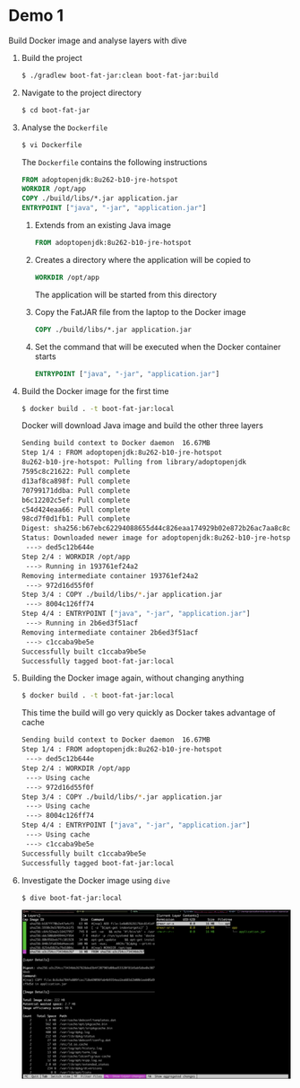 # Demo 1

Build Docker image and analyse layers with dive

1. Build the project

   ```bash
   $ ./gradlew boot-fat-jar:clean boot-fat-jar:build
   ```

1. Navigate to the project directory

   ```bash
   $ cd boot-fat-jar
   ```

1. Analyse the `Dockerfile`

   ```bash
   $ vi Dockerfile
   ```

   The `Dockerfile` contains the following instructions

   ```dockerfile
   FROM adoptopenjdk:8u262-b10-jre-hotspot
   WORKDIR /opt/app
   COPY ./build/libs/*.jar application.jar
   ENTRYPOINT ["java", "-jar", "application.jar"]
   ```

   1. Extends from an existing Java image

      ```dockerfile
      FROM adoptopenjdk:8u262-b10-jre-hotspot
      ```

   1. Creates a directory where the application will be copied to

      ```dockerfile
      WORKDIR /opt/app
      ```

      The application will be started from this directory

   1. Copy the FatJAR file from the laptop to the Docker image

      ```dockerfile
      COPY ./build/libs/*.jar application.jar
      ```

   1. Set the command that will be executed when the Docker container starts

      ```dockerfile
      ENTRYPOINT ["java", "-jar", "application.jar"]
      ```

1. Build the Docker image for the first time

   ```bash
   $ docker build . -t boot-fat-jar:local
   ```

   Docker will download Java image and build the other three layers

   ```bash
   Sending build context to Docker daemon  16.67MB
   Step 1/4 : FROM adoptopenjdk:8u262-b10-jre-hotspot
   8u262-b10-jre-hotspot: Pulling from library/adoptopenjdk
   7595c8c21622: Pull complete
   d13af8ca898f: Pull complete
   70799171ddba: Pull complete
   b6c12202c5ef: Pull complete
   c54d424eaa66: Pull complete
   98cd7f0d1fb1: Pull complete
   Digest: sha256:b67ebc62294088655d44c826eaa174929b02e872b26ac7aa8c8c5cac2b7f2984
   Status: Downloaded newer image for adoptopenjdk:8u262-b10-jre-hotspot
    ---> ded5c12b644e
   Step 2/4 : WORKDIR /opt/app
    ---> Running in 193761ef24a2
   Removing intermediate container 193761ef24a2
    ---> 972d16d55f0f
   Step 3/4 : COPY ./build/libs/*.jar application.jar
    ---> 8004c126ff74
   Step 4/4 : ENTRYPOINT ["java", "-jar", "application.jar"]
    ---> Running in 2b6ed3f51acf
   Removing intermediate container 2b6ed3f51acf
    ---> c1ccaba9be5e
   Successfully built c1ccaba9be5e
   Successfully tagged boot-fat-jar:local
   ```

1. Building the Docker image again, without changing anything

   ```bash
   $ docker build . -t boot-fat-jar:local
   ```

   This time the build will go very quickly as Docker takes advantage of cache

   ```bash
   Sending build context to Docker daemon  16.67MB
   Step 1/4 : FROM adoptopenjdk:8u262-b10-jre-hotspot
    ---> ded5c12b644e
   Step 2/4 : WORKDIR /opt/app
    ---> Using cache
    ---> 972d16d55f0f
   Step 3/4 : COPY ./build/libs/*.jar application.jar
    ---> Using cache
    ---> 8004c126ff74
   Step 4/4 : ENTRYPOINT ["java", "-jar", "application.jar"]
    ---> Using cache
    ---> c1ccaba9be5e
   Successfully built c1ccaba9be5e
   Successfully tagged boot-fat-jar:local
   ```

1. Investigate the Docker image using `dive`

   ```bash
   $ dive boot-fat-jar:local
   ```

   ![dive boot-fat-jar](../images/dive-boot-fat-jar.png)
